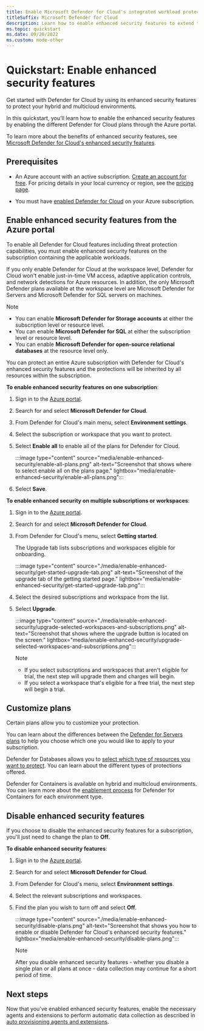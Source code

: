 ```yaml
---
title: Enable Microsoft Defender for Cloud's integrated workload protections
titleSuffix: Microsoft Defender for Cloud
description: Learn how to enable enhanced security features to extend the protections of Microsoft Defender for Cloud to your hybrid and multicloud resources
ms.topic: quickstart
ms.date: 09/20/2022
ms.custom: mode-other
---
```


# Quickstart: Enable enhanced security features

Get started with Defender for Cloud by using its enhanced security features to protect your hybrid and multicloud environments.

In this quickstart, you'll learn how to enable the enhanced security features by enabling the different Defender for Cloud plans through the Azure portal.

To learn more about the benefits of enhanced security features, see [Microsoft Defender for Cloud's enhanced security features](enhanced-security-features-overview.md).

## Prerequisites

- An Azure account with an active subscription. [Create an account for free](https://azure.microsoft.com/free/?WT.mc_id=A261C142F). For pricing details in your local currency or region, see the [pricing page](https://azure.microsoft.com/pricing/details/defender-for-cloud/).

- You must have [enabled Defender for Cloud](get-started.md) on your Azure subscription. 

## Enable enhanced security features from the Azure portal

To enable all Defender for Cloud features including threat protection capabilities, you must enable enhanced security features on the subscription containing the applicable workloads. 

If you only enable Defender for Cloud at the workspace level, Defender for Cloud won't enable just-in-time VM access, adaptive application controls, and network detections for Azure resources. In addition, the only Microsoft Defender plans available at the workspace level are Microsoft Defender for Servers and Microsoft Defender for SQL servers on machines.

> [!NOTE]
> - You can enable **Microsoft Defender for Storage accounts** at either the subscription level or resource level.
> - You can enable **Microsoft Defender for SQL** at either the subscription level or resource level.
> - You can enable **Microsoft Defender for open-source relational databases** at the resource level only.

You can protect an entire Azure subscription with Defender for Cloud's enhanced security features and the protections will be inherited by all resources within the subscription.

**To enable enhanced security features on one subscription**:

1. Sign in to the [Azure portal](https://portal.azure.com).

1. Search for and select **Microsoft Defender for Cloud**.

1. From Defender for Cloud's main menu, select **Environment settings**.
    
1. Select the subscription or workspace that you want to protect.
    
1. Select **Enable all** to enable all of the plans for Defender for Cloud.

    :::image type="content" source="media/enable-enhanced-security/enable-all-plans.png" alt-text="Screenshot that shows where to select enable all on the plans page." lightbox="media/enable-enhanced-security/enable-all-plans.png":::
    
1. Select **Save**.

**To enable enhanced security on multiple subscriptions or workspaces**:

1. Sign in to the [Azure portal](https://portal.azure.com).

1. Search for and select **Microsoft Defender for Cloud**.

1. From Defender for Cloud's menu, select **Getting started**.

    The Upgrade tab lists subscriptions and workspaces eligible for onboarding.

    :::image type="content" source="./media/enable-enhanced-security/get-started-upgrade-tab.png" alt-text="Screenshot of the upgrade tab of the getting started page." lightbox="media/enable-enhanced-security/get-started-upgrade-tab.png"::: 

1. Select the desired subscriptions and workspace from the list.

1. Select **Upgrade**.

    :::image type="content" source="./media/enable-enhanced-security/upgrade-selected-workspaces-and-subscriptions.png" alt-text="Screenshot that shows where the upgrade button is located on the screen." lightbox="media/enable-enhanced-security/upgrade-selected-workspaces-and-subscriptions.png":::

    > [!NOTE]
    > - If you select subscriptions and workspaces that aren't eligible for trial, the next step will upgrade them and charges will begin.
    > - If you select a workspace that's eligible for a free trial, the next step will begin a trial.   

## Customize plans

Certain plans allow you to customize your protection.

You can learn about the differences between the [Defender for Servers plans](defender-for-servers-introduction.md#defender-for-servers-plans) to help you choose which one you would like to apply to your subscription.

Defender for Databases allows you to [select which type of resources you want to protect](quickstart-enable-database-protections.md). You can learn about the different types of protections offered.

Defender for Containers is available on hybrid and multicloud environments. You can learn more about the [enablement process](defender-for-containers-enable.md) for Defender for Containers for each environment type.

## Disable enhanced security features

If you choose to disable the enhanced security features for a subscription, you'll just need to change the plan to **Off**.
 
**To disable enhanced security features**:

1. Sign in to the [Azure portal](https://portal.azure.com).

1. Search for and select **Microsoft Defender for Cloud**.

1. From Defender for Cloud's menu, select **Environment settings**.

1. Select the relevant subscriptions and workspaces.

1. Find the plan you wish to turn off and select **Off**.

    :::image type="content" source="./media/enable-enhanced-security/disable-plans.png" alt-text="Screenshot that shows you how to enable or disable Defender for Cloud's enhanced security features." lightbox="media/enable-enhanced-security/disable-plans.png":::

    > [!NOTE]
    > After you disable enhanced security features - whether you disable a single plan or all plans at once - data collection may continue for a short period of time. 

## Next steps

Now that you've enabled enhanced security features, enable the necessary agents and extensions to perform automatic data collection as described in [auto provisioning agents and extensions](enable-data-collection.md).
